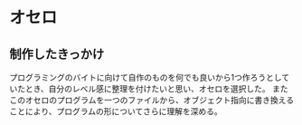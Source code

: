 # オセロ
## 制作したきっかけ
プログラミングのバイトに向けて自作のものを何でも良いから1つ作ろうとしていたとき、自分のレベル感に整理を付けたいと思い、オセロを選択した。
またこのオセロのプログラムを一つのファイルから、オブジェクト指向に書き換えることにより、プログラムの形についてさらに理解を深める。
